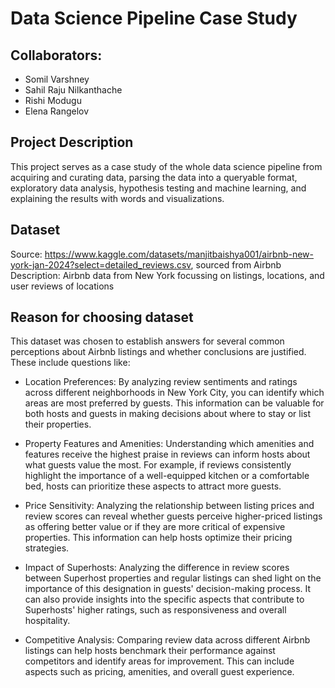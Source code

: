 # Data Science Pipeline Case Study

## Collaborators:
- Somil Varshney
- Sahil Raju Nilkanthache
- Rishi Modugu
- Elena Rangelov

## Project Description
This project serves as a case study of the whole data science pipeline from acquiring and curating data, parsing the data into a queryable format, exploratory data analysis, hypothesis testing and machine learning, and explaining the results with words and visualizations.

## Dataset
Source: https://www.kaggle.com/datasets/manjitbaishya001/airbnb-new-york-jan-2024?select=detailed_reviews.csv, sourced from Airbnb
Description: Airbnb data from New York focussing on listings, locations, and user reviews of locations

## Reason for choosing dataset
This dataset was chosen to establish answers for several common perceptions about Airbnb listings and whether conclusions are justified. These include questions like:

- Location Preferences: By analyzing review sentiments and ratings across different neighborhoods in New York City, you can identify which areas are most preferred by guests. This information can be valuable for both hosts and guests in making decisions about where to stay or list their properties.

- Property Features and Amenities: Understanding which amenities and features receive the highest praise in reviews can inform hosts about what guests value the most. For example, if reviews consistently highlight the importance of a well-equipped kitchen or a comfortable bed, hosts can prioritize these aspects to attract more guests.

- Price Sensitivity: Analyzing the relationship between listing prices and review scores can reveal whether guests perceive higher-priced listings as offering better value or if they are more critical of expensive properties. This information can help hosts optimize their pricing strategies.

- Impact of Superhosts: Analyzing the difference in review scores between Superhost properties and regular listings can shed light on the importance of this designation in guests' decision-making process. It can also provide insights into the specific aspects that contribute to Superhosts' higher ratings, such as responsiveness and overall hospitality.

- Competitive Analysis: Comparing review data across different Airbnb listings can help hosts benchmark their performance against competitors and identify areas for improvement. This can include aspects such as pricing, amenities, and overall guest experience.
